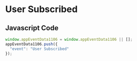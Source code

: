 # User Subscribed

## Javascript Code
```js
window.appEventData1106 = window.appEventData1106 || [];
appEventData1106.push({
  "event": "User Subscribed"
});
```




